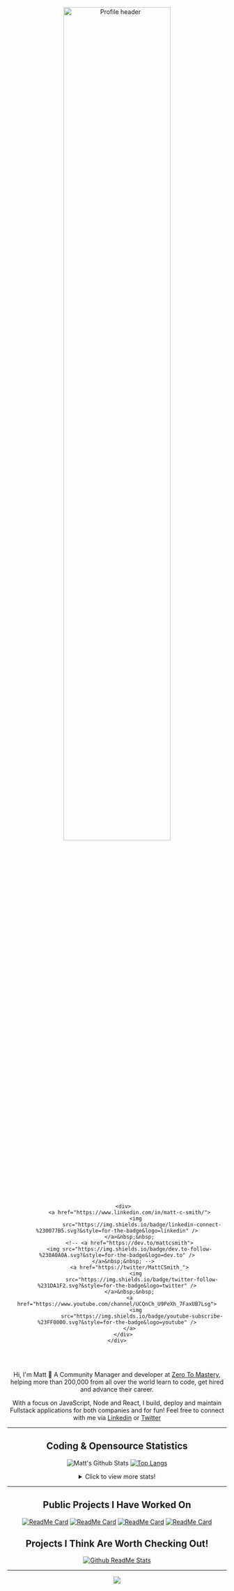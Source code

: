 <div align="center">
    <div>
        <img src="https://github.com/MattCSmith/MattCSmith/raw/master/assets/githubImage.png" alt="Profile header"
            width="70%" />

        <div>
            <a href="https://www.linkedin.com/in/matt-c-smith/">
                <img
                    src="https://img.shields.io/badge/linkedin-connect-%230077B5.svg?&style=for-the-badge&logo=linkedin" />
            </a>&nbsp;&nbsp;
            <!-- <a href="https://dev.to/mattcsmith">
            <img src="https://img.shields.io/badge/dev.to-follow-%230A0A0A.svg?&style=for-the-badge&logo=dev.to" />
        </a>&nbsp;&nbsp; -->
            <a href="https://twitter/MattCSmith_">
                <img
                    src="https://img.shields.io/badge/twitter-follow-%231DA1F2.svg?&style=for-the-badge&logo=twitter" />
            </a>&nbsp;&nbsp;
            <a href="https://www.youtube.com/channel/UCQnCh_U9PeXh_7FaxUB7Lsg">
                <img
                    src="https://img.shields.io/badge/youtube-subscribe-%23FF0000.svg?&style=for-the-badge&logo=youtube" />
            </a>
        </div>
    </div>



</div>
<br /><br />



Hi, I'm Matt 👋
A Community Manager and developer at [Zero To Mastery](https://zerotomastery.io/?utm_source=mcs_gh), helping more than 200,000 from all over the world learn to code, get hired and advance their career.

With a focus on JavaScript, Node and React, I build, deploy and maintain Fullstack applications for both companies and for fun!
Feel free to connect with me via [Linkedin](https://www.linkedin.com/in/matt-c-smith/) or [Twitter](https://twitter/MattCSmith_)

---
## Coding & Opensource Statistics
![Matt's Github Stats](https://github-readme-stats.vercel.app/api?username=mattcsmith&count_private=true&show_icons=true)
[![Top Langs](https://github-readme-stats.vercel.app/api/top-langs/?username=mattcsmith)](https://github.com/mattcsmith)

<details>
  <summary>Click to view more stats!</summary>
    <!--START_SECTION:waka-->
![Profile Views](http://img.shields.io/badge/Profile%20Views-1-blue)

![Lines of code](https://img.shields.io/badge/From%20Hello%20World%20I%27ve%20Written-1.8%20million%20lines%20of%20code-blue)

**🐱 My Github Data** 

> 🏆 481 Contributions in the Year 2021
 > 
> 📦 0 Bytes Used in Github's Storage 
 > 
> 🚫 Not Opted to Hire
 > 
> 📜 20 Public Repositories 
 > 
> 🔑 0 Private Repositories  
 > 
**I'm a Night 🦉** 

```text
🌞 Morning    28 commits     █░░░░░░░░░░░░░░░░░░░░░░░░   3.71% 
🌆 Daytime    226 commits    ███████░░░░░░░░░░░░░░░░░░   29.97% 
🌃 Evening    266 commits    ████████░░░░░░░░░░░░░░░░░   35.28% 
🌙 Night      234 commits    ███████░░░░░░░░░░░░░░░░░░   31.03%

```
📅 **I'm Most Productive on Thursday** 

```text
Monday       144 commits    ████░░░░░░░░░░░░░░░░░░░░░   19.1% 
Tuesday      85 commits     ██░░░░░░░░░░░░░░░░░░░░░░░   11.27% 
Wednesday    110 commits    ███░░░░░░░░░░░░░░░░░░░░░░   14.59% 
Thursday     155 commits    █████░░░░░░░░░░░░░░░░░░░░   20.56% 
Friday       103 commits    ███░░░░░░░░░░░░░░░░░░░░░░   13.66% 
Saturday     85 commits     ██░░░░░░░░░░░░░░░░░░░░░░░   11.27% 
Sunday       72 commits     ██░░░░░░░░░░░░░░░░░░░░░░░   9.55%

```


📊 **This Week I Spent My Time On** 

```text
⌚︎ Time Zone: Europe/London

💬 Programming Languages: 
JavaScript               5 hrs 57 mins       ███████████████░░░░░░░░░░   62.46% 
JSX                      2 hrs 51 mins       ███████░░░░░░░░░░░░░░░░░░   30.03% 
SCSS                     15 mins             ░░░░░░░░░░░░░░░░░░░░░░░░░   2.7% 
JSON                     13 mins             ░░░░░░░░░░░░░░░░░░░░░░░░░   2.44% 
CSS                      13 mins             ░░░░░░░░░░░░░░░░░░░░░░░░░   2.28%

🔥 Editors: 
VS Code                  9 hrs 31 mins       █████████████████████████   100.0%

💻 Operating System: 
Windows                  9 hrs 31 mins       █████████████████████████   100.0%

```

**I Mostly Code in JavaScript** 

```text
JavaScript               43 repos            ███████████████████░░░░░░   76.79% 
HTML                     7 repos             ███░░░░░░░░░░░░░░░░░░░░░░   12.5% 
CSS                      4 repos             █░░░░░░░░░░░░░░░░░░░░░░░░   7.14% 
TypeScript               1 repo              ░░░░░░░░░░░░░░░░░░░░░░░░░   1.79% 
Python                   1 repo              ░░░░░░░░░░░░░░░░░░░░░░░░░   1.79%

```



<!--END_SECTION:waka-->
</details>

---

## Public Projects I Have Worked On

[![ReadMe Card](https://github-readme-stats.vercel.app/api/pin/?username=zerodevs&repo=FullstackTrends_Challenge-13)](https://www.fullstacktrends.com/)
[![ReadMe Card](https://github-readme-stats.vercel.app/api/pin/?username=mattcsmith&repo=zeroBot-legacy)](https://github.com/MattCSmith/zeroBot-Legacy)
[![ReadMe Card](https://github-readme-stats.vercel.app/api/pin/?username=zerodevs&repo=resource-hub-frontend)](https://github.com/zeroDevs/resource-hub-frontend)
[![ReadMe Card](https://github-readme-stats.vercel.app/api/pin/?username=zerodevs&repo=advent-website)](https://aoc.zerotomastery.io)

## Projects I Think Are Worth Checking Out!
[![Github ReadMe Stats](https://github-readme-stats.vercel.app/api/pin/?username=anuraghazra&repo=github-readme-stats)](https://github.com/anuraghazra/github-readme-stats)

---
<p align='center'>
    <img src="https://visitor-badge.glitch.me/badge?page_id=mattcsmith.github-readme0123" />
</p>
